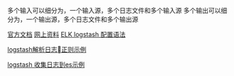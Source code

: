 多个输入可以细分为，一个输入源，多个日志文件和多个输入源
多个输出可以细分为，一个输出源，多个日志文件和多个输出源

[官方文档](https://www.elastic.co/guide/en/logstash/6.6/event-dependent-configuration.html)
[网上资料](https://blog.csdn.net/vip100549/article/details/79657574)
[ELK logstash 配置语法](http://www.ttlsa.com/elk/elk-logstash-configuration-syntax/)

[logstash解析日志正则示例](https://github.com/logstash-plugins/logstash-patterns-core/tree/master/patterns)

[logstash 收集日志到es示例](https://github.com/elastic/examples/blob/master/Common%20Data%20Formats/apache_logs/logstash/apache_logstash.conf)
